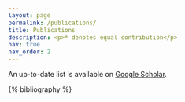 ```yaml
---
layout: page
permalink: /publications/
title: Publications
description: <p>* denotes equal contribution</p>
nav: true
nav_order: 2
---
```


<!-- _pages/publications.md -->
<div class="publications">

An up-to-date list is available on [Google Scholar](https://scholar.google.com/citations?user=-l4I2wEAAAAJ&hl=en).

{% bibliography %}

</div>
